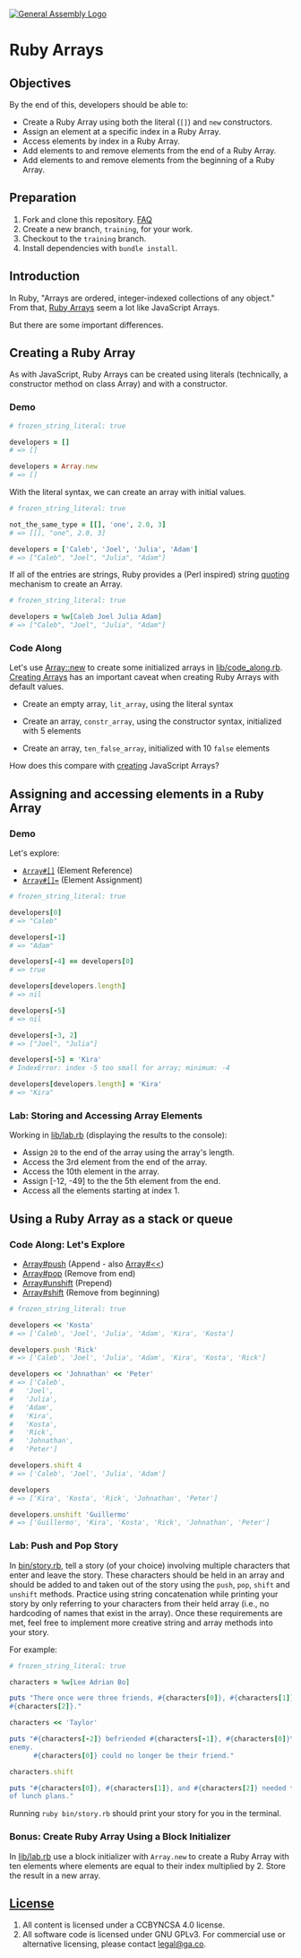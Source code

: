 [![General Assembly Logo](https://camo.githubusercontent.com/1a91b05b8f4d44b5bbfb83abac2b0996d8e26c92/687474703a2f2f692e696d6775722e636f6d2f6b6538555354712e706e67)](https://generalassemb.ly/education/web-development-immersive)

# Ruby Arrays

## Objectives

By the end of this, developers should be able to:

- Create a Ruby Array using both the literal (`[]`) and `new` constructors.
- Assign an element at a specific index in a Ruby Array.
- Access elements by index in a Ruby Array.
- Add elements to and remove elements from the end of a Ruby Array.
- Add elements to and remove elements from the beginning of a Ruby Array.

## Preparation

1. Fork and clone this repository.
    [FAQ](https://git.generalassemb.ly/ga-wdi-boston/meta/wiki/ForkAndClone)
1. Create a new branch, `training`, for your work.
1. Checkout to the `training` branch.
1. Install dependencies with `bundle install`.

## Introduction

In Ruby, "Arrays are ordered, integer-indexed collections of any object." From
that, [Ruby Arrays](http://ruby-doc.org/core-2.5.0/Array.html) seem a lot like
JavaScript Arrays.

But there are some important differences.

## Creating a Ruby Array

As with JavaScript, Ruby Arrays can be created using literals (technically, a
constructor method on class Array) and with a constructor.

### Demo

<!-- start code block file="snippets/create_ruby_array_demo_1.rb" -->

```rb
# frozen_string_literal: true

developers = []
# => []

developers = Array.new
# => []
```

<!-- end code block -->

With the literal syntax, we can create an array with initial values.

<!-- start code block file="snippets/create_ruby_array_demo_2.rb" -->

```rb
# frozen_string_literal: true

not_the_same_type = [[], 'one', 2.0, 3]
# => [[], "one", 2.0, 3]

developers = ['Caleb', 'Joel', 'Julia', 'Adam']
# => ["Caleb", "Joel", "Julia", "Adam"]
```

<!-- end code block -->

If all of the entries are strings, Ruby provides a (Perl inspired) string
[quoting](https://en.wikibooks.org/wiki/Ruby_Programming/Syntax/Literals#The_.25_Notation)
mechanism to create an Array.

<!-- start code block file="snippets/create_ruby_array_demo_3.rb" -->

```rb
# frozen_string_literal: true

developers = %w[Caleb Joel Julia Adam]
# => ["Caleb", "Joel", "Julia", "Adam"]
```

<!-- end code block -->

### Code Along

Let's use [Array::new](http://ruby-doc.org/core-2.5.0/Array.html#method-c-new)
to create some initialized arrays in [lib/code_along.rb](lib/code_along.rb).  [Creating
Arrays](http://ruby-doc.org/core-2.5.0/Array.html#class-Array-label-Creating+Arrays)
has an important caveat when creating Ruby Arrays with default values.

- Create an empty array, `lit_array`, using the literal syntax

- Create an array, `constr_array`, using the constructor syntax, initialized
  with 5 elements

- Create an array, `ten_false_array`, initialized with 10 `false` elements

How does this compare with
[creating](https://developer.mozilla.org/en-US/docs/Web/JavaScript/Reference/Global_Objects/Array)
JavaScript Arrays?

## Assigning and accessing elements in a Ruby Array

### Demo

Let's explore:

- [`Array#[]`](http://ruby-doc.org/core-2.5.0/Array.html#method-i-5B-5D)
  (Element Reference)
- [`Array#[]=`](http://ruby-doc.org/core-2.5.0/Array.html#method-i-5B-5D-3D)
  (Element Assignment)

<!-- start code block file="snippets/assign_access_ruby_array_elements.rb" -->

```rb
# frozen_string_literal: true

developers[0]
# => "Caleb"

developers[-1]
# => "Adam"

developers[-4] == developers[0]
# => true

developers[developers.length]
# => nil

developers[-5]
# => nil

developers[-3, 2]
# => ["Joel", "Julia"]

developers[-5] = 'Kira'
# IndexError: index -5 too small for array; minimum: -4

developers[developers.length] = 'Kira'
# => "Kira"
```

<!-- end code block -->

### Lab: Storing and Accessing Array Elements

Working in [lib/lab.rb](lib/lab.rb) (displaying the results to the console):

- Assign `20` to the end of the array using the array's length.
- Access the 3rd element from the end of the array.
- Access the 10th element in the array.
- Assign [-12, -49] to the the 5th element from the end.
- Access all the elements starting at index 1.

## Using a Ruby Array as a stack or queue

### Code Along: Let's Explore

- [Array#push](http://ruby-doc.org/core-2.5.0/Array.html#method-i-push) (Append -
  also [Array#<<](http://ruby-doc.org/core-2.5.0/Array.html#method-i-3C-3C))
- [Array#pop](http://ruby-doc.org/core-2.5.0/Array.html#method-i-pop) (Remove from
  end)
- [Array#unshift](http://ruby-doc.org/core-2.5.0/Array.html#method-i-unshift)
  (Prepend)
- [Array#shift](http://ruby-doc.org/core-2.5.0/Array.html#method-i-shift) (Remove
  from beginning)

<!-- start code block file="snippets/ruby_array_stack_queue_code_along.rb" -->

```rb
# frozen_string_literal: true

developers << 'Kosta'
# => ['Caleb', 'Joel', 'Julia', 'Adam', 'Kira', 'Kosta']

developers.push 'Rick'
# => ['Caleb', 'Joel', 'Julia', 'Adam', 'Kira', 'Kosta', 'Rick']

developers << 'Johnathan' << 'Peter'
# => ['Caleb',
#   'Joel',
#   'Julia',
#   'Adam',
#   'Kira',
#   'Kosta',
#   'Rick',
#   'Johnathan',
#   'Peter']

developers.shift 4
# => ['Caleb', 'Joel', 'Julia', 'Adam']

developers
# => ['Kira', 'Kosta', 'Rick', 'Johnathan', 'Peter']

developers.unshift 'Guillermo'
# => ['Guillermo', 'Kira', 'Kosta', 'Rick', 'Johnathan', 'Peter']
```

<!-- end code block -->

### Lab: Push and Pop Story

In [bin/story.rb](bin/story.rb), tell a story (of your choice) involving
multiple characters that enter and leave the story. These characters should be
held in an array and should be added to and taken out of the story using the
`push`, `pop`, `shift` and `unshift` methods. Practice using string
concatenation while printing your story by only referring to your characters
from their held array (i.e., no hardcoding of names that exist in the array).
Once these requirements are met, feel free to implement more creative string and
array methods into your story.

For example:

<!-- start code block file="snippets/ruby_array_stack_queue_lab.rb" -->

```rb
# frozen_string_literal: true

characters = %w[Lee Adrian Bo]

puts "There once were three friends, #{characters[0]}, #{characters[1]}, and
#{characters[2]}."

characters << 'Taylor'

puts "#{characters[-2]} befriended #{characters[-1]}, #{characters[0]}\'s known
enemy.
      #{characters[0]} could no longer be their friend."

characters.shift

puts "#{characters[0]}, #{characters[1]}, and #{characters[2]} needed to think
of lunch plans."
```

<!-- end code block -->

Running `ruby bin/story.rb` should print your story for you in the terminal.

### Bonus: Create Ruby Array Using a Block Initializer

In [lib/lab.rb](lib/lab.rb) use a block initializer with `Array.new` to create a
Ruby Array with ten elements where elements are equal to their index multiplied
by 2. Store the result in a new array.

## [License](LICENSE)

1. All content is licensed under a CC­BY­NC­SA 4.0 license.
1. All software code is licensed under GNU GPLv3. For commercial use or
    alternative licensing, please contact legal@ga.co.
